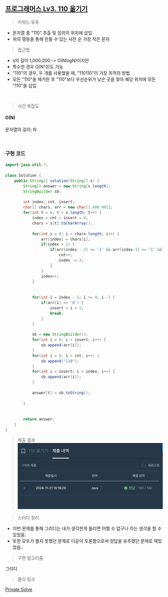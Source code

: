 ## [프로그래머스 Lv3. 110 옮기기](https://school.programmers.co.kr/learn/courses/30/lessons/77886)

> 키워드 유추

- 문자열 중 "110" 추출 및 임의의 위치에 삽입
- 위의 행동을 통해 만들 수 있는 사전 순 가장 작은 문자

> 접근법
- s의 길이 1,000,000 -> O(NlogN)이지만
- 특수한 경우 O(N^2)도 가능
- "110"의 경우, 두 개를 사용했을 때, "110110"이 가장 최적의 방법
- 모든 "110"을 제거한 후 "110"보다 우선순위가 낮은 곳을 찾아 해당 위치에 모든 "110"을 삽입

<br/>

> 시간 복잡도

#### O(N)

문자열의 길이: N

<br/>

### 구현 코드

```java
import java.util.*;

class Solution {
    public String[] solution(String[] s) {
        String[] answer = new String[s.length];
        StringBuilder sb;

        int index, cnt, insert;
        char[] chars, arr = new char[1_000_001];
        for(int t = 0; t < s.length; t++) {
            index = cnt = insert = 0;
            chars = s[t].toCharArray();

            for(int i = 0; i < chars.length; i++) {
                arr[index] = chars[i];
                if(index > 1) {
                    if(arr[index - 2] == '1' && arr[index-1] == '1' && arr[index] == '0') {
                        cnt++;
                        index -= 3;
                    }
                }
                index++;
            }


            for(int i = index - 1; i >= 0; i--) {
                if(arr[i] == '0') {
                    insert = i + 1;
                    break;
                }
            }

            sb = new StringBuilder();
            for(int i = 0; i < insert; i++) {
                sb.append(arr[i]);
            }
            for(int i = 0; i < cnt; i++) {
                sb.append("110");
            }
            for(int i = insert; i < index; i++) {
                sb.append(arr[i]);
            }

            answer[t] = sb.toString();

        }


        return answer;
    }
}
```

> 제출 결과
![제출결과](./result.png)
> 

> 스터디 정리
- 이번 문제를 통해 그리디는 내가 생각한게 틀리면 어쩔 수 없구나 라는 생각을 할 수 있었음.
- 또한 모두가 풀지 못했던 문제로 다같이 토론함으로써 정답을 유추했던 문제로 재밌었음..


> 구현 알고리즘
<p> 그리디 </p>

> 풀이 링크

[Private Solve](https://github.com/The-Four-Error-Pickers/Algorithm-Study/tree/main/Private%20Solve/77886.%20110%20%EC%98%AE%EA%B8%B0%EA%B8%B0/Be-HinD(Ryo))
